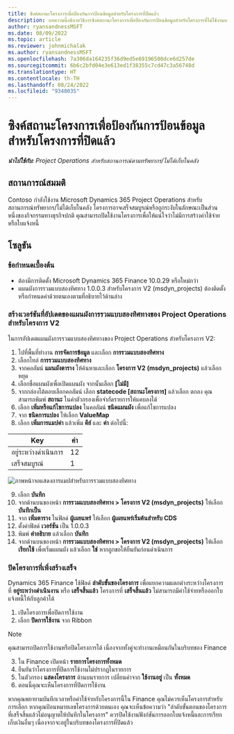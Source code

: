 ```yaml
---
title: ซิงค์สถานะโครงการเพื่อป้องกันการป้อนข้อมูลสำหรับโครงการที่ปิดแล้ว
description: บทความนี้อธิบายวิธีการซิงค์สถานะโครงการเพื่อป้องกันการป้อนข้อมูลสำหรับโครงการที่ไม่ใช้งานหรือปิดแล้ว
author: ryansandnessMSFT
ms.date: 08/09/2022
ms.topic: article
ms.reviewer: johnmichalak
ms.author: ryansandnessMSFT
ms.openlocfilehash: 7a306da164235f36d9ed5e69196508dce6d257de
ms.sourcegitcommit: 6b6c2bfd04e3e613ed1f38355c7cd47c3a56748d
ms.translationtype: HT
ms.contentlocale: th-TH
ms.lasthandoff: 08/24/2022
ms.locfileid: "9348035"
---
```

# <a name="sync-project-status-to-prevent-entry-against-closed-projects"></a>ซิงค์สถานะโครงการเพื่อป้องกันการป้อนข้อมูลสำหรับโครงการที่ปิดแล้ว

_**นำไปใช้กับ:** Project Operations สำหรับสถานการณ์ตามทรัพยากร/ไม่ได้เก็บในคลัง_

## <a name="scenario"></a>สถานการณ์สมมติ

Contoso กำลังใช้งาน Microsoft Dynamics 365 Project Operations สำหรับสถานการณ์ทรัพยากร/ไม่ได้เก็บในคลัง โครงการอาจเสร็จสมบูรณ์หรือถูกระงับในลักษณะเป็นส่วนหนึ่งของกิจกรรมทางธุรกิจปกติ คุณสามารถปิดใช้งานโครงการเพื่อให้แน่ใจว่าไม่มีการสร้างค่าใช้จ่ายหรือใบแจ้งหนี้

## <a name="solution"></a>โซลูชัน

### <a name="prerequisites"></a>ข้อกำหนดเบื้องต้น

-   ต้องมีการติดตั้ง Microsoft Dynamics 365 Finance 10.0.29 หรือใหม่กว่า
-   แผนผังการรวมแบบสองทิศทาง 1.0.0.3 สำหรับโครงการ V2 (msdyn\_projects) ต้องติดตั้งหรือกำหนดค่าด้วยตนเองตามที่อธิบายไว้ด้านล่าง

### <a name="create-an-updated-version-of-the-project-operations-integration-projects-v2-dual-write-map"></a>สร้างเวอร์ชันที่อัปเดตของแผนผังการรวมแบบสองทิศทางของ Project Operations สำหรับโครงการ V2

ในการอัปเดตแผนผังการรวมแบบสองทิศทางของ Project Operations สำหรับโครงการ V2:

1. ไปที่พื้นที่ทำงาน **การจัดการข้อมูล** และเลือก **การรวมแบบสองทิศทาง**
2. เลือกไทล์ **การรวมแบบสองทิศทาง**
3. จากคอลัมน์ **แผนผังตาราง** ให้ค้นหาและเลือก **โครงการ V2 (msdyn\_projects)** แล้วเลือก หยุด
4. เลือกชื่อแผนผังเพื่อเปิดแผนผัง จากนั้นเลือก **[ไม่มี]**
5. จากกล่องโต้ตอบเลือกคอลัมน์ เลือก **statecode \[สถานะโครงการ\]** แล้วเลือก ตกลง คุณสามารถพิมพ์ **สถานะ** ในค่าตัวกรองเพื่อจำกัดรายการให้แคบลงได้
6.  เลือก **เพิ่มหรือแก้ไขการแปลง** ในคอลัมน์ **ชนิดแผนผัง** เพื่อแก้ไขการแปลง
7.  จาก **ชนิดการแปลง** ให้เลือก **ValueMap**
8.  เลือก **เพิ่มการแมปค่า** แล้วเพิ่ม **คีย์** และ **ค่า** ต่อไปนี้:

   Key       | ค่า 
   ----------|-------
   อยู่ระหว่างดำเนินการ | 12     
   เสร็จสมบูรณ์ | 1     

![ภาพหน้าจอแสดงการแมปสำหรับการรวมแบบสองทิศทาง](media/projectstage-dw-mapping.png)

9. เลือก **บันทึก**
10. จากด้านบนของหน้า **การรวมแบบสองทิศทาง > โครงการ V2 (msdyn_projects)** ให้เลือก **บันทึกเป็น**
11. จาก **เพิ่มตาราง** ในฟิลด์ **ผู้เผยแพร่** ให้เลือก **ผู้เผยแพร่เริ่มต้นสำหรับ CDS**
12. ตั้งค่าฟิลด์ **เวอร์ชัน** เป็น 1.0.0.3
13. พิมพ์ **คำอธิบาย** แล้วเลือก **บันทึก**
14. จากด้านบนของหน้า **การรวมแบบสองทิศทาง > โครงการ V2 (msdyn_projects)** ให้เลือก **เรียกใช้** เพื่อเริ่มแผนผัง แล้วเลือก **ใช่** หากถูกขอให้ยืนยันก่อนดำเนินการ 

### <a name="close-a-newly-completed-project"></a>ปิดโครงการที่เพิ่งสร้างเสร็จ

Dynamics 365 Finance ใช้ฟิลด์ **ลำดับขั้นของโครงการ** เพื่อแยกความแตกต่างระหว่างโครงการที่ **อยู่ระหว่างดำเนินงาน** หรือ **เสร็จสิ้นแล้ว** โครงการที่ **เสร็จสิ้นแล้ว** ไม่สามารถมีค่าใช้จ่ายหรือออกใบแจ้งหนี้ให้กับลูกค้าได้

1. เปิดโครงการเพื่อปิดการใช้งาน
2. เลือก **ปิดการใช้งาน** จาก Ribbon

> [!NOTE]
> คุณสามารถปิดการใช้งานหรือปิดโครงการได้ เนื่องจากทั้งคู่จะทำงานเหมือนกันในบริบทของ Finance

3. ใน Finance เปิดหน้า **รายการโครงการทั้งหมด**
4. ยืนยันว่าโครงการที่ปิดการใช้งานไม่ปรากฏในรายการ
5. ในตัวกรอง **แสดงโครงการ** ด้านบนรายการ เปลี่ยนค่าจาก **ใช้งานอยู่** เป็น **ทั้งหมด**
6. ตอนนี้คุณจะเห็นโครงการที่ปิดการใช้งาน

หากคุณพยายามบันทึกเวลาหรือค่าใช้จ่ายกับโครงการนี้ใน Finance คุณไม่ควรเห็นโครงการสำหรับการเลือก หากคุณป้อนหมายเลขโครงการด้วยตนเอง คุณจะเห็นข้อความว่า "ลำดับขั้นตอนของโครงการที่เสร็จสิ้นแล้วไม่อนุญาตให้บันทึกในโครงการ" ควรปิดใช้งานฟังก์ชันการออกใบแจ้งหนี้และการเรียกเก็บเงินอื่นๆ เนื่องจากจะอยู่ในบริบทของโครงการที่ปิดแล้ว

